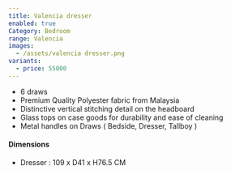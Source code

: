 ```yaml
---
title: Valencia dresser
enabled: true
Category: Bedroom
range: Valencia
images:
  - /assets/valencia dresser.png
variants:
  - price: 55000
---
```


* 6 draws
* Premium Quality Polyester fabric from Malaysia
* Distinctive vertical stitching detail on the headboard
* Glass tops on case goods for durability and ease of cleaning
* Metal handles on Draws ( Bedside, Dresser, Tallboy )

#### Dimensions

* Dresser : 109 x D41 x H76.5 CM
